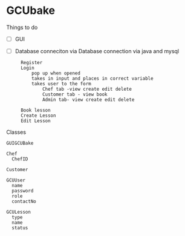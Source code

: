 # GCUbake

Things to do

- [ ] GUI
- [ ] Database conneciton via 
Database connection via java and mysql

        Register
        Login
            pop up when opened
            takes in input and places in correct variable
            takes user to the form
                Chef tab -view create edit delete 
                Customer tab - view book
                Admin tab- view create edit delete
        
        Book lesson
        Create Lesson
        Edit Lesson
     



Classes

    GUIGCUBake
    
    Chef
      ChefID
      
    Customer
    
    GCUUser
      name 
      password
      role
      contactNo
      
    GCULesson
      type 
      name 
      status
      
      
